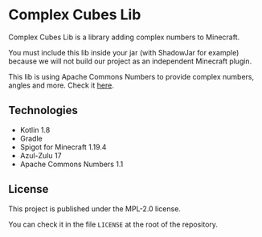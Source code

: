 # Complex Cubes Lib

Complex Cubes Lib is a library adding complex numbers to Minecraft.

You must include this lib inside your jar (with ShadowJar for example) because we will not build our project as an independent
Minecraft plugin.

This lib is using Apache Commons Numbers to provide complex numbers, angles and more.
Check it [here](https://commons.apache.org/proper/commons-numbers/).

## Technologies

- Kotlin 1.8
- Gradle
- Spigot for Minecraft 1.19.4
- Azul-Zulu 17
- Apache Commons Numbers 1.1

## License

This project is published under the MPL-2.0 license.

You can check it in the file `LICENSE` at the root of the repository.
